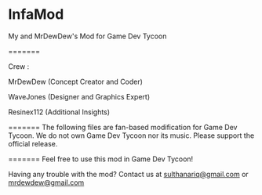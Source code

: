 InfaMod
=======

My and MrDewDew's Mod for Game Dev Tycoon

=======

Crew :

MrDewDew (Concept Creator and Coder)

WaveJones (Designer and Graphics Expert)

Resinex112 (Additional Insights)

=======
The following files are fan-based modification for Game Dev Tycoon. We do not own Game Dev Tycoon nor its music. Please support the official release.

=======
Feel free to use this mod in Game Dev Tycoon!

Having any trouble with the mod? Contact us at
sulthanariq@gmail.com
or
mrdewdew@gmail.com
